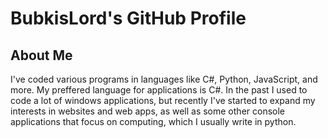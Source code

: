 # BubkisLord's GitHub Profile

## About Me
I've coded various programs in languages like C#, Python, JavaScript, and more.
My preffered language for applications is C#. In the past I used to code a lot of windows applications,
but recently I've started to expand my interests in websites and web apps, as well as some other console
applications that focus on computing, which I usually write in python.
